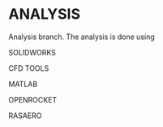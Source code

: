 # ANALYSIS

Analysis branch. The analysis is done using 

SOLIDWORKS

CFD TOOLS

MATLAB

OPENROCKET

RASAERO
